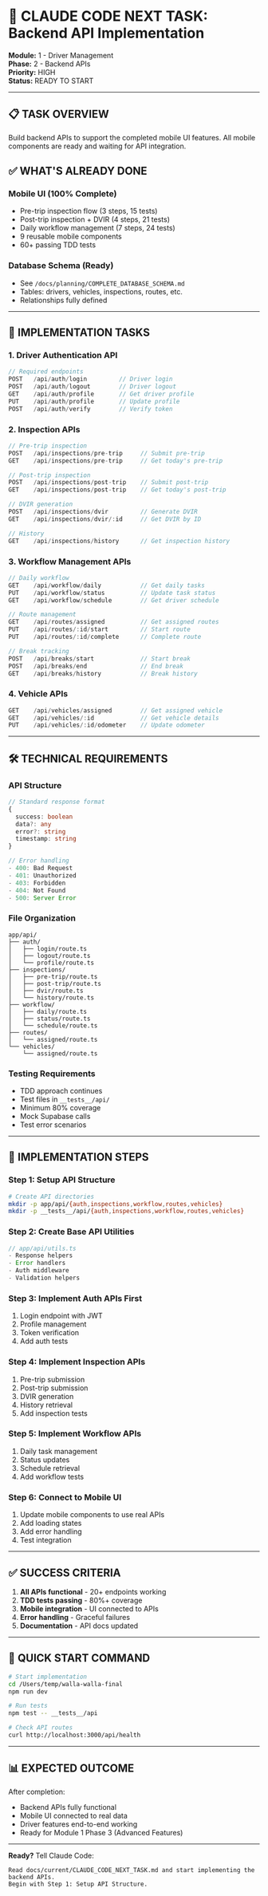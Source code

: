 # 🚀 CLAUDE CODE NEXT TASK: Backend API Implementation

**Module:** 1 - Driver Management  
**Phase:** 2 - Backend APIs  
**Priority:** HIGH  
**Status:** READY TO START

---

## 📋 TASK OVERVIEW

Build backend APIs to support the completed mobile UI features. All mobile components are ready and waiting for API integration.

## ✅ WHAT'S ALREADY DONE

### Mobile UI (100% Complete)
- Pre-trip inspection flow (3 steps, 15 tests)
- Post-trip inspection + DVIR (4 steps, 21 tests)
- Daily workflow management (7 steps, 24 tests)
- 9 reusable mobile components
- 60+ passing TDD tests

### Database Schema (Ready)
- See `/docs/planning/COMPLETE_DATABASE_SCHEMA.md`
- Tables: drivers, vehicles, inspections, routes, etc.
- Relationships fully defined

---

## 🎯 IMPLEMENTATION TASKS

### 1. Driver Authentication API
```typescript
// Required endpoints
POST   /api/auth/login         // Driver login
POST   /api/auth/logout        // Driver logout  
GET    /api/auth/profile       // Get driver profile
PUT    /api/auth/profile       // Update profile
POST   /api/auth/verify        // Verify token
```

### 2. Inspection APIs
```typescript
// Pre-trip inspection
POST   /api/inspections/pre-trip     // Submit pre-trip
GET    /api/inspections/pre-trip     // Get today's pre-trip

// Post-trip inspection
POST   /api/inspections/post-trip    // Submit post-trip
GET    /api/inspections/post-trip    // Get today's post-trip

// DVIR generation
POST   /api/inspections/dvir         // Generate DVIR
GET    /api/inspections/dvir/:id     // Get DVIR by ID

// History
GET    /api/inspections/history      // Get inspection history
```

### 3. Workflow Management APIs
```typescript
// Daily workflow
GET    /api/workflow/daily           // Get daily tasks
PUT    /api/workflow/status          // Update task status
GET    /api/workflow/schedule        // Get driver schedule

// Route management
GET    /api/routes/assigned          // Get assigned routes
PUT    /api/routes/:id/start         // Start route
PUT    /api/routes/:id/complete      // Complete route

// Break tracking
POST   /api/breaks/start             // Start break
POST   /api/breaks/end               // End break
GET    /api/breaks/history           // Break history
```

### 4. Vehicle APIs
```typescript
GET    /api/vehicles/assigned        // Get assigned vehicle
GET    /api/vehicles/:id             // Get vehicle details
PUT    /api/vehicles/:id/odometer    // Update odometer
```

---

## 🛠 TECHNICAL REQUIREMENTS

### API Structure
```typescript
// Standard response format
{
  success: boolean
  data?: any
  error?: string
  timestamp: string
}

// Error handling
- 400: Bad Request
- 401: Unauthorized  
- 403: Forbidden
- 404: Not Found
- 500: Server Error
```

### File Organization
```
app/api/
├── auth/
│   ├── login/route.ts
│   ├── logout/route.ts
│   └── profile/route.ts
├── inspections/
│   ├── pre-trip/route.ts
│   ├── post-trip/route.ts
│   ├── dvir/route.ts
│   └── history/route.ts
├── workflow/
│   ├── daily/route.ts
│   ├── status/route.ts
│   └── schedule/route.ts
├── routes/
│   └── assigned/route.ts
└── vehicles/
    └── assigned/route.ts
```

### Testing Requirements
- TDD approach continues
- Test files in `__tests__/api/`
- Minimum 80% coverage
- Mock Supabase calls
- Test error scenarios

---

## 📝 IMPLEMENTATION STEPS

### Step 1: Setup API Structure
```bash
# Create API directories
mkdir -p app/api/{auth,inspections,workflow,routes,vehicles}
mkdir -p __tests__/api/{auth,inspections,workflow,routes,vehicles}
```

### Step 2: Create Base API Utilities
```typescript
// app/api/utils.ts
- Response helpers
- Error handlers
- Auth middleware
- Validation helpers
```

### Step 3: Implement Auth APIs First
1. Login endpoint with JWT
2. Profile management
3. Token verification
4. Add auth tests

### Step 4: Implement Inspection APIs
1. Pre-trip submission
2. Post-trip submission  
3. DVIR generation
4. History retrieval
5. Add inspection tests

### Step 5: Implement Workflow APIs
1. Daily task management
2. Status updates
3. Schedule retrieval
4. Add workflow tests

### Step 6: Connect to Mobile UI
1. Update mobile components to use real APIs
2. Add loading states
3. Add error handling
4. Test integration

---

## ✅ SUCCESS CRITERIA

1. **All APIs functional** - 20+ endpoints working
2. **TDD tests passing** - 80%+ coverage
3. **Mobile integration** - UI connected to APIs
4. **Error handling** - Graceful failures
5. **Documentation** - API docs updated

---

## 🚀 QUICK START COMMAND

```bash
# Start implementation
cd /Users/temp/walla-walla-final
npm run dev

# Run tests
npm test -- __tests__/api

# Check API routes
curl http://localhost:3000/api/health
```

---

## 📊 EXPECTED OUTCOME

After completion:
- Backend APIs fully functional
- Mobile UI connected to real data
- Driver features end-to-end working
- Ready for Module 1 Phase 3 (Advanced Features)

---

**Ready?** Tell Claude Code:
```
Read docs/current/CLAUDE_CODE_NEXT_TASK.md and start implementing the backend APIs.
Begin with Step 1: Setup API Structure.
```